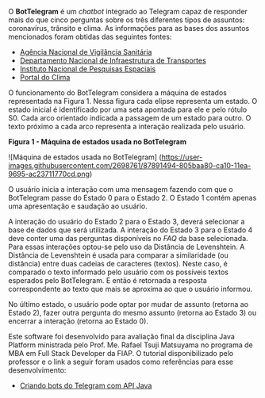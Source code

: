 O **BotTelegram** é um *chatbot* integrado ao Telegram capaz de responder mais do que cinco perguntas sobre os três diferentes tipos de assuntos: coronavírus, trânsito e clima. As informações para as bases dos assuntos mencionados foram obtidas das seguintes fontes:
 
* [Agência Nacional de Vigilância Sanitária](http://portal.anvisa.gov.br/coronavirus/faq)
* [Departamento Nacional de Infraestrutura de Transportes](https://dnit.gov.br/rodovias/operacoes-rodoviarias/multas/perguntas-frequentes-faq)
* [Instituto Nacional de Pesquisas Espaciais](http://www.inpe.br/faq/index.php?pai=9)
* [Portal do Clima](http://portaldoclima.pt/pt/o-projeto/faqs/)

O funcionamento do BotTelegram considera a máquina de estados representada na Figura 1. Nessa figura cada elipse representa um estado. O estado inicial é identificado por uma seta apontada para ele e pelo rótulo S0. Cada arco orientado indicada a passagem de um estado para outro. O texto próximo a cada arco representa a interação realizada pelo usuário.

**Figura 1 - Máquina de estados usada no BotTelegram**

![Máquina de estados usada no BotTelegram]
(https://user-images.githubusercontent.com/2698761/87891494-805baa80-ca10-11ea-9695-ac23711770cd.png)


O usuário inicia a interação com uma mensagem fazendo com que o BotTelegram passe do Estado 0 para o Estado 2. O Estado 1 contém apenas uma apresentação e saudação ao usuário.

A interação do usuário do Estado 2 para o Estado 3, deverá selecionar a base de dados que será utilizada. A interação do Estado 3 para o Estado 4 deve conter uma das perguntas disponíveis no *FAQ* da base selecionada. Para essas interações optou-se pelo uso da Distância de Levenshtein. A Distância de Levenshtein é usada para comparar a similaridade (ou distância) entre duas cadeias de caracteres (textos). Neste caso, é comparado o texto informado pelo usuário com os possíveis textos esperados pelo BotTelegram. E então é retornada a resposta correspondente ao texto que mais se aproxima ao que o usuário informou.

No último estado, o usuário pode optar por mudar de assunto (retorna ao Estado 2), fazer outra pergunta do mesmo assunto (retorna ao Estado 3) ou encerrar a interação (retorna ao Estado 0).

Este software foi desenvolvido para avaliação final da disciplina Java Platform ministrada pelo Prof. Me. Rafael Tsuji Matsuyama no programa de MBA em Full Stack Developer da FIAP. O tutorial disponibilizado pelo professor e o link a seguir foram usados como referências para esse desenvolvimento:

* [Criando bots do Telegram com API Java](https://medium.com/@michelpf/criando-bots-do-telegram-com-api-java-64e921762b5f)
